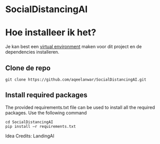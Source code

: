 # SocialDistancingAI


# Hoe installeer ik het?
Je kan best een [virtual environment](https://towardsdatascience.com/setting-up-python-platform-for-machine-learning-projects-cfd85682c54b) maken voor dit project en de dependencies installeren. 

## Clone de repo
```
git clone https://github.com/aqeelanwar/SocialDistancingAI.git
```
## Install required packages
The provided requirements.txt file can be used to install all the required packages. Use the following command

```
cd SocialDistancingAI
pip install –r requirements.txt
```

Idea Credits: LandingAI

